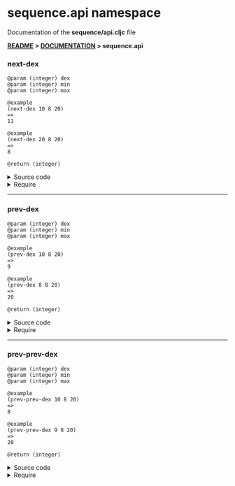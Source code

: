 
# <strong>sequence.api</strong> namespace
<p>Documentation of the <strong>sequence/api.cljc</strong> file</p>

<strong>[README](../../../README.md) > [DOCUMENTATION](../../COVER.md) > sequence.api</strong>



### next-dex

```
@param (integer) dex
@param (integer) min
@param (integer) max
```

```
@example
(next-dex 10 8 20)
=>
11
```

```
@example
(next-dex 20 8 20)
=>
8
```

```
@return (integer)
```

<details>
<summary>Source code</summary>

```
(defn next-dex
  [dex min max]
  (cond (>= dex max) min
        (<  dex min) min
        :return (inc dex)))
```

</details>

<details>
<summary>Require</summary>

```
(ns my-namespace (:require [sequence.api :as sequence :refer [next-dex]]))

(sequence/next-dex ...)
(next-dex          ...)
```

</details>

---

### prev-dex

```
@param (integer) dex
@param (integer) min
@param (integer) max
```

```
@example
(prev-dex 10 8 20)
=>
9
```

```
@example
(prev-dex 8 8 20)
=>
20
```

```
@return (integer)
```

<details>
<summary>Source code</summary>

```
(defn prev-dex
  [dex min max]
  (cond (<= dex min) max
        (>  dex max) max
        :return (dec dex)))
```

</details>

<details>
<summary>Require</summary>

```
(ns my-namespace (:require [sequence.api :as sequence :refer [prev-dex]]))

(sequence/prev-dex ...)
(prev-dex          ...)
```

</details>

---

### prev-prev-dex

```
@param (integer) dex
@param (integer) min
@param (integer) max
```

```
@example
(prev-prev-dex 10 8 20)
=>
8
```

```
@example
(prev-prev-dex 9 8 20)
=>
20
```

```
@return (integer)
```

<details>
<summary>Source code</summary>

```
(defn prev-prev-dex
  [dex min max]
  (cond (not (> max min)) min        (>  dex max) (dec max)        (<= dex min) (dec max)        (= dex (inc min)) max        :return (- dex 2)))
```

</details>

<details>
<summary>Require</summary>

```
(ns my-namespace (:require [sequence.api :as sequence :refer [prev-prev-dex]]))

(sequence/prev-prev-dex ...)
(prev-prev-dex          ...)
```

</details>
